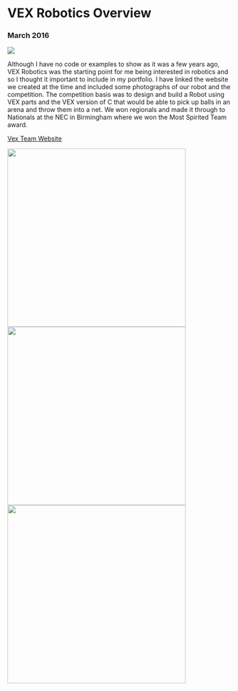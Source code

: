 <h1> VEX Robotics Overview </h1>

<h3> March 2016 </h3>

![](https://lh3.googleusercontent.com/MLLCi6NUZiMb8BN9wydk6eAJ2s0ONKwqyqzi2_0bFkTZSnVHCl7cl3oQjmt5dHs9p-rRgMmwcgq8TUoLECSTuPFKCnDulhT9m3aV3XobSqW3IaIOPhN4wSjsAGf4TO8g3gzlzf1nKF-oDR_R1a_7PBuh1AP91GleGADf9hXb6Lr34AeIX_4vvoMMX1mfo0KWxU9cj7n9xze1b4cCmmybBDEGZATNr29jNrcoZD0Qbzr1G0h1PmcsITT4-39NBgdAmcD9MKAB-8RlaWDaCfeB5jCHzzQ4vUZE7Oz0S4LlOVltbf4ZvHTnKHutSGu487xVZAzaXO7flLnsE-W67oQKcQh8l1Q8NSenjomrd7Rh6talLc64QZcWFiEF45iQKJx1jfYKE8vXDD8eoiQ4gW3_RPZVpIIg4TLvqDusaIfC2eXlbDyrvxopHVPNjmf0TlaHEBkS3K1LiY7zZ0OOz4N9L10H27gdrxWGSxhehX0unPZMUO7BYEVuyUau7PwZjsKZ7IccGeloKua9aFa6znBGKko_0MTvejfmeSrXLufXvcDrP3b9_-JKOKV5RNZ8h-E6J7gG2t0HSioEbNSkLbnMfUn1V4TXv_1DYgVeC7lE-ELUSA5ntvF3ZbV4SX_fk9s22xuhxbwZVHYbtOfUkv1gEtlMlHpcGsJ48DobdqiQvLD0_iDieRGazansEhxL9A=w1406-h937-no?authuser=0)

Although I have no code or examples to show as it was a few years ago, VEX Robotics was
the starting point for me being interested in robotics and so I thought it important to
include in my portfolio. I have linked the website we created at the time and included some
photographs of our robot and the competition.
The competition basis was to design and build a Robot using VEX parts and the VEX version
of C that would be able to pick up balls in an arena and throw them into a net. We won
regionals and made it through to Nationals at the NEC in Birmingham where we won the
Most Spirited Team award.

[Vex Team Website](https://vex622.wordpress.com/)

<img src="https://lh3.googleusercontent.com/DZn1vfuCawwFL9IHcTCjH9TVmzzFeVBn1gOAERxuXgI1tHJMGjTSSqONJBL1ukLbADZm9PKTdsyrlSkTJ23mw5JacxG9VwQSY4CJYl6KrYMmWN0-RKCK5AvpmedDoI6Gm7KpA14Ogke8kvyVsY0bTFLGDHwSI5nRdZCw3Jr6ia3Ge3PFF0sL4Eopj_MQ70po6bioyNox8nlG7kmXYa_wkGDAt1DA0zqdNK8lxM-PWtELSp5SMDLEEQTKbF4mR0YXotGLfCr4Dk-0bIU-JYawCkRgItnjVNIYv9CsEapTEEAyA-CvSIbGUIiwlYpDzKMW5xPerehxFEpaQoeXz5SHkgGDKXpY_JjZ-Gua4QOJwcrGI4FIua5q8Rfcl0vqEBTxxoQEEfaB1qjlZQUQhgHkxRWMbWvRST9rkhlQs97Cm_4LoIF-Ss-ZYLPSss5i3hbWOUfzbNBF4XlIyBxD6WzHzrbHnXISQWus4zRliKLhTzKJGxV25-AyRyg2jvsqkglHknXWN6CdzZJtM4AS_LjMFnrLuCjURwlhzHkIIuqayrA2aX7YujplLTe4efsqfs95_mr1dCfCk8Qo3jWTnmVjBUFAYJXsOajuEN1M5r4zZTvbIODGOMEe63ORzMDrNNclfyoXclOIKJKs2a_tVeI954i6WRLbEG355-jiCyAVFe_GkPjiH3yKZ7CuVSEdQw=w1408-h937-no?authuser=0" width="400">
<img src="https://lh3.googleusercontent.com/8sswEJehRgGXfuOtdqsJ55vyLZHHsuBZWr2BuGLWPXfZRmDXLRzmBT3bktiN76ZaAlepEclfy4Brr64S8GLlvaUwcCgnVOtGdgp_rvcUMGzbkpntlrcvYykE3AziB1_X6x0YCTLlhzjmsINclrqaXf4cINRN__LzC2aL9HgHqcFDzFJWMIWMSW5MfVTjuX3EKTgJPF7oXzPpHVOrQYWFBtHmWZ4cPdxeKss2jbuIedgNweZI7LoNd8KBeWbk_owZe80BfiQ5O3-lVv8P-QzrG_whQt6SQ3O98p_S_DPoLKLHw2q0E0CDmfDOPxyL3jb9Nwzb9ankIx0gf6BmNdyfTYPiHES0DqV7Pm128erNSbuzz9jRMgpNTmTT4GvLcue2oDtaLz3yE1Lt8Gj2use-L0ASCgLf9DI1J67IHV4-AtaKKupKxoO5U8F9WO2OAqsx55x-Lq1gEYcC0iGsJLQXwoDhfgZRL1sAOkv2dBA-NRnxhzFiv4A_lVENXHS1V9WIjUf9fNnj6UmqhkPpqx-BPICINEdIuiO3QZkOExU8jtycgGb8NgmiEVdLjYzvsTtulIw9vwyUyG7Td_OWHMS3dzRZyykWvBqqYQM8XrUpqdPV62LStK_2Wd8VqVwfJPqNwIXc_BdJHyc2X3VqprPPZ9rgRUjjkzG_ETqmytBuWd-k70mOw_MIPeYbWlaE3A=w1406-h937-no?authuser=0" width="400">
<img src="https://lh3.googleusercontent.com/UWYjMsc5M9mS4FlFylU6mJzGKlA5pnRkIWPzyo_PyFgtxDlbWSR2xRLQUrAPrjfQhMR8Ld9PiJKT8O6fyIKvzAXUJCwDPK57p4NJiw4_Xx7OwvXN8-7dH1NxMY4rY2rzcEE8dqbx2t4OUnsph32_u3UtqzXy-R-mGBN19unmkbTlwQAwiTuobv3y-hNYIwA3R50v86hKR3aR38paTVQOlvNE0UrxVJ_sQujF5u9DEj2yRY2i14quUDKIBfISmlfGNOdD9TnksuGUTduBhwsDFEKcpE99Z6QMgoMNtlKn8FkLMYntfnkHw9m3mJbCRc4uOB5WRPfLoY52mEu_D8lFPtzi-S7hQ5859B7kh2M3d9lkgrhTLeCR0CuTDNgezzbX9zfjMl-F2q4TYuk4TVsYzlJK_PRSvgcp3GMHGrOjFL4y4avQMeAES7VBnY0ugRJJAOGbe5olb3BNnpM4F3zYyDcFaq5WMgcMR84DgMh6shUuM3gjbrV_PN3Z7ugZL_mOytp9usO1uGyCK_uZw4Vz5SlcDrnYQZ1lEdIPTmACnnbq82PdZc8ZU6O5IwfrRgjAPsYIulYXqGJGIfgFORP8TGKavJZ_81cdvwUT0DB3a2NUnCik6y_HV2O8B3d7c7qj6GtZ4smqOPjHRz2j4Fr3q3Qy3X4oU0oc62S8P6SFu3noEXakHW-oQclIlWta6A=w1406-h937-no?authuser=0" width="400">
